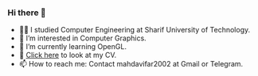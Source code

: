 ### Hi there 👋

- 👨‍🎓 I studied Computer Engineering at Sharif University of Technology.
- 🔭 I’m interested in Computer Graphics.
- 🌱 I’m currently learning OpenGL.
- 📄 [Click here](https://github.com/mahdavifar2002/mahdavifar2002/raw/main/resources/CV/Ali_Mahdavifar_CV.pdf) to look at my CV.
- 📫 How to reach me: Contact mahdavifar2002 at Gmail or Telegram.

<!--
**mahdavifar2002/mahdavifar2002** is a ✨ _special_ ✨ repository because its `README.md` (this file) appears on your GitHub profile.

Here are some ideas to get you started:

- 🔭 I’m currently working on ...
- 🌱 I’m currently learning ...
- 👯 I’m looking to collaborate on ...
- 🤔 I’m looking for help with ...
- 💬 Ask me about ...
- 📫 How to reach me: ...
- 😄 Pronouns: ...
- ⚡ Fun fact: ...
-->
